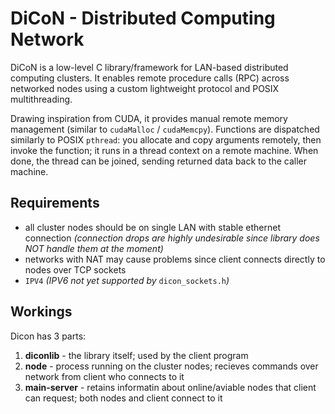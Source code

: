 # DiCoN - Distributed Computing Network
DiCoN is a low-level C library/framework for LAN-based distributed computing clusters.
It enables remote procedure calls (RPC) across networked nodes using a custom lightweight protocol and POSIX multithreading.

Drawing inspiration from CUDA, it provides manual remote memory management (similar to `cudaMalloc` / `cudaMemcpy`).
Functions are dispatched similarly to POSIX `pthread`: you allocate and copy arguments remotely, then invoke the function; it runs in a thread context on a remote machine.
When done, the thread can be joined, sending returned data back to the caller machine.

## Requirements
- all cluster nodes should be on single LAN with stable ethernet connection *(connection drops are highly undesirable since library does NOT handle them at the moment)*
- networks with NAT may cause problems since client connects directly to nodes over TCP sockets
- `IPV4` *(IPV6 not yet supported by* `dicon_sockets.h`*)*

## Workings
Dicon has 3 parts:
1) **diconlib** - the library itself; used by the client program
2) **node** - process running on the cluster nodes; recieves commands over network from client who connects to it
3) **main-server** - retains informatin about online/aviable nodes that client can request; both nodes and client connect to it
